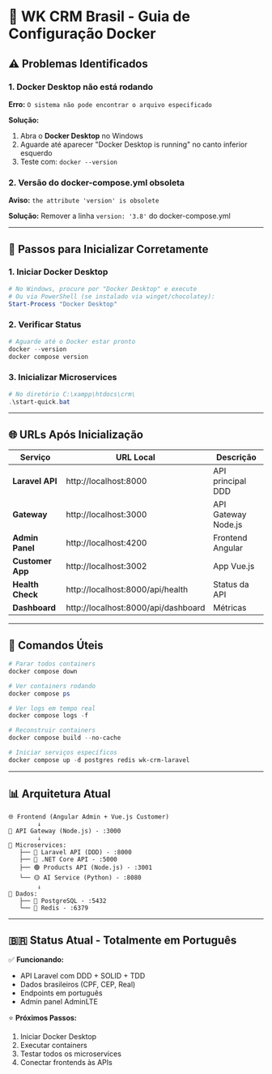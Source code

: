 # 🐳 WK CRM Brasil - Guia de Configuração Docker

## ⚠️ Problemas Identificados

### 1. Docker Desktop não está rodando
**Erro:** `O sistema não pode encontrar o arquivo especificado`

**Solução:**
1. Abra o **Docker Desktop** no Windows
2. Aguarde até aparecer "Docker Desktop is running" no canto inferior esquerdo
3. Teste com: `docker --version`

### 2. Versão do docker-compose.yml obsoleta
**Aviso:** `the attribute 'version' is obsolete`

**Solução:** Remover a linha `version: '3.8'` do docker-compose.yml

---

## 🚀 Passos para Inicializar Corretamente

### 1. Iniciar Docker Desktop
```powershell
# No Windows, procure por "Docker Desktop" e execute
# Ou via PowerShell (se instalado via winget/chocolatey):
Start-Process "Docker Desktop"
```

### 2. Verificar Status
```powershell
# Aguarde até o Docker estar pronto
docker --version
docker compose version
```

### 3. Inicializar Microservices
```powershell
# No diretório C:\xampp\htdocs\crm\
.\start-quick.bat
```

---

## 🌐 URLs Após Inicialização

| Serviço | URL Local | Descrição |
|---------|-----------|-----------|
| **Laravel API** | http://localhost:8000 | API principal DDD |
| **Gateway** | http://localhost:3000 | API Gateway Node.js |
| **Admin Panel** | http://localhost:4200 | Frontend Angular |
| **Customer App** | http://localhost:3002 | App Vue.js |
| **Health Check** | http://localhost:8000/api/health | Status da API |
| **Dashboard** | http://localhost:8000/api/dashboard | Métricas |

---

## 🔧 Comandos Úteis

```powershell
# Parar todos containers
docker compose down

# Ver containers rodando
docker compose ps

# Ver logs em tempo real
docker compose logs -f

# Reconstruir containers
docker compose build --no-cache

# Iniciar serviços específicos
docker compose up -d postgres redis wk-crm-laravel
```

---

## 📊 Arquitetura Atual

```
🌐 Frontend (Angular Admin + Vue.js Customer)
        ↓
🚪 API Gateway (Node.js) - :3000
        ↓
📱 Microservices:
   ├── 🔴 Laravel API (DDD) - :8000
   ├── 🔵 .NET Core API - :5000  
   ├── 🟢 Products API (Node.js) - :3001
   └── 🟡 AI Service (Python) - :8080
        ↓
💾 Dados:
   ├── 🐘 PostgreSQL - :5432
   └── 🔺 Redis - :6379
```

---

## 🇧🇷 Status Atual - Totalmente em Português

✅ **Funcionando:**
- API Laravel com DDD + SOLID + TDD
- Dados brasileiros (CPF, CEP, Real)
- Endpoints em português
- Admin panel AdminLTE

⭐ **Próximos Passos:**
1. Iniciar Docker Desktop
2. Executar containers
3. Testar todos os microservices
4. Conectar frontends às APIs